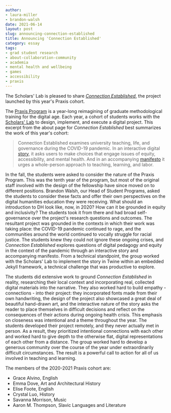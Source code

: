 ```yaml
---
author: 
- laura-miller
- brandon-walsh
date: 2021-06-14
layout: post
slug: announcing-connection-established
title: Announcing 'Connection Established'
category: essay
tags:
- grad student research
- about-collaboration-community
- academia
- mental health and wellbeing
- games
- accessibility
- praxis
---
```

The Scholars' Lab is pleased to share  *[Connection Established](http://connection.scholarslab.org/)*, the project launched by this year's Praxis cohort. 

The [Praxis Program](https://praxis.scholarslab.org/) is a year-long reimagining of graduate methodological training for the digital age. Each year, a cohort of students works with the [Scholars' Lab](http://scholarslab.org/) to design, implement, and execute a digital project. This excerpt from the about page for *Connection Established* best summarizes the work of this year's cohort:

>  Connection Established examines university teaching, life, and governance during the COVID-19 pandemic. In an interactive digital [story](https://connection.scholarslab.org/story), it asks users to make choices that engage issues of equity, accessibility, and mental health. And in an accompanying [manifesto](https://connection.scholarslab.org/manifesto) it urges a whole-person approach to teaching, learning, and labor.

In the fall, the students were asked to consider the nature of the Praxis Program. This was the tenth year of the program, but most of the original staff involved with the design of the fellowship have since moved on to different positions. Brandon Walsh, our Head of Student Programs, asked the students to consider these facts and offer their own perspectives on the digital humanities education they were receiving. What should an introduction to DH look like, now, in 2020? How can it be grounded in equity and inclusivity? The students took it from there and had broad self-governance over the project's research questions and outcomes. The resultant project was grounded in the contexts in which their work was taking place: the COVID-19 pandemic continued to rage, and the communities around the world continued to vocally struggle for racial justice. The students knew they could not ignore these ongoing crises, and *Connection Established* explores questions of digital pedagogy and equity in the context of the pandemic through an interactive story and accompanying manifesto. From a technical standpoint, the group worked with the Scholars' Lab to implement the story in Twine within an embedded Jekyll framework, a technical challenge that was productive to explore.


The students did extensive work to ground *Connection Established* in reality, researching their local context and incorporating real, collected digital materials into the narrative. They also worked hard to build empathy - connections - into their project: they incorporated fonts made from their own handwriting, the design of the project also showcased a great deal of beautiful hand-drawn art, and the interactive nature of the story asks the reader to place themselves in difficult decisions and reflect on the consequences of their actions during ongoing health crisis. This emphasis on closeness was intentional and a theme throughout the year. The students developed their project remotely, and they never actually met in person. As a result, they prioritized intentional connections with each other and worked hard to give depth to the otherwise flat, digital representations of each other from a distance. The group worked hard to develop a generous community over the course of the year under extraordinarily difficult circumstances. The result is a powerful call to action for all of us involved in teaching and learning.

The members of the 2020-2021 Praxis cohort are:

* Grace Alvino, English
* Emma Dove, Art and Architectural History
* Elise Foote, English
* Crystal Luo, History
* Savanna Morrison, Music
* Aaron M. Thompson, Slavic Languages and Literature
